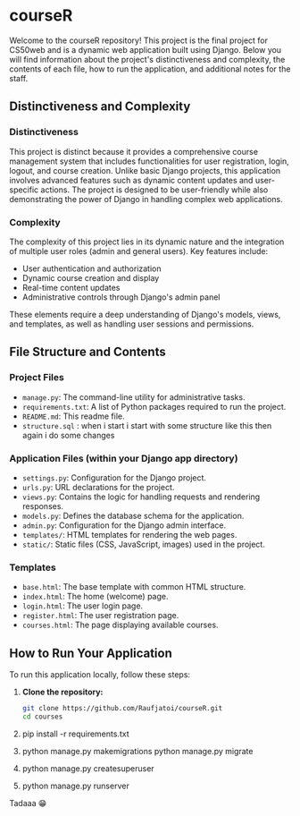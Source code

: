 # courseR

Welcome to the courseR repository! This project is the final project for CS50web and is a dynamic web application built using Django. Below you will find information about the project's distinctiveness and complexity, the contents of each file, how to run the application, and additional notes for the staff.

## Distinctiveness and Complexity

### Distinctiveness
This project is distinct because it provides a comprehensive course management system that includes functionalities for user registration, login, logout, and course creation. Unlike basic Django projects, this application involves advanced features such as dynamic content updates and user-specific actions. The project is designed to be user-friendly while also demonstrating the power of Django in handling complex web applications.

### Complexity
The complexity of this project lies in its dynamic nature and the integration of multiple user roles (admin and general users). Key features include:
- User authentication and authorization
- Dynamic course creation and display
- Real-time content updates
- Administrative controls through Django's admin panel

These elements require a deep understanding of Django's models, views, and templates, as well as handling user sessions and permissions.

## File Structure and Contents

### Project Files
- `manage.py`: The command-line utility for administrative tasks.
- `requirements.txt`: A list of Python packages required to run the project.
- `README.md`: This readme file.
- `structure.sql` : when i start i start with some structure like this then again i do some changes 

### Application Files (within your Django app directory)
- `settings.py`: Configuration for the Django project.
- `urls.py`: URL declarations for the project.
- `views.py`: Contains the logic for handling requests and rendering responses.
- `models.py`: Defines the database schema for the application.
- `admin.py`: Configuration for the Django admin interface.
- `templates/`: HTML templates for rendering the web pages.
- `static/`: Static files (CSS, JavaScript, images) used in the project.

### Templates
- `base.html`: The base template with common HTML structure.
- `index.html`: The home (welcome) page.
- `login.html`: The user login page.
- `register.html`: The user registration page.
- `courses.html`: The page displaying available courses.

## How to Run Your Application

To run this application locally, follow these steps:

1. **Clone the repository:**
   ```bash
   git clone https://github.com/Raufjatoi/courseR.git
   cd courses

2. pip install -r  requirements.txt      

3. python manage.py makemigrations
   python manage.py migrate   

4. python manage.py 
   createsuperuser

5. python manage.py runserver  

Tadaaa 😁 
 
